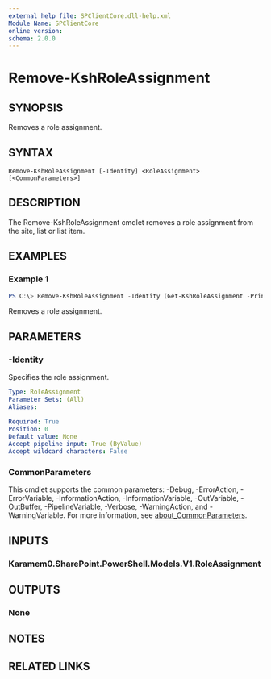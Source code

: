 ```yaml
---
external help file: SPClientCore.dll-help.xml
Module Name: SPClientCore
online version:
schema: 2.0.0
---
```


# Remove-KshRoleAssignment

## SYNOPSIS
Removes a role assignment.

## SYNTAX

```
Remove-KshRoleAssignment [-Identity] <RoleAssignment> [<CommonParameters>]
```

## DESCRIPTION
The Remove-KshRoleAssignment cmdlet removes a role assignment from the site, list or list item.

## EXAMPLES

### Example 1
```powershell
PS C:\> Remove-KshRoleAssignment -Identity (Get-KshRoleAssignment -PrincipalId 1)
```

Removes a role assignment.

## PARAMETERS

### -Identity
Specifies the role assignment.

```yaml
Type: RoleAssignment
Parameter Sets: (All)
Aliases:

Required: True
Position: 0
Default value: None
Accept pipeline input: True (ByValue)
Accept wildcard characters: False
```

### CommonParameters
This cmdlet supports the common parameters: -Debug, -ErrorAction, -ErrorVariable, -InformationAction, -InformationVariable, -OutVariable, -OutBuffer, -PipelineVariable, -Verbose, -WarningAction, and -WarningVariable. For more information, see [about_CommonParameters](http://go.microsoft.com/fwlink/?LinkID=113216).

## INPUTS

### Karamem0.SharePoint.PowerShell.Models.V1.RoleAssignment

## OUTPUTS

### None

## NOTES

## RELATED LINKS
